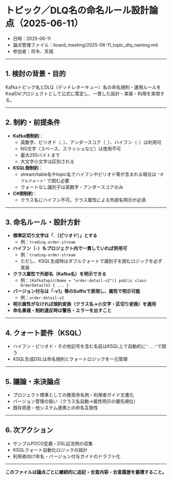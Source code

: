 # トピック／DLQ名の命名ルール設計論点（2025-06-11）

- 日時：2025-06-11
- 論点管理ファイル：board_meeting/2025-06-11_topic_dlq_naming.md
- 参加者：司令、天城

---

## 1. 検討の背景・目的

Kafkaトピック名とDLQ（デッドレターキュー）名の命名規則・運用ルールをKsqlDslプロジェクトとして公式に策定し、一貫した設計・実装・利用を実現する。

---

## 2. 制約・前提条件

- **Kafka側制約**：
    - 英数字、ピリオド（`.`）、アンダースコア（`_`）、ハイフン（`-`）は利用可
    - NG文字（スペース、スラッシュなど）は使用不可
    - 最大255バイトまで
    - 大文字小文字は区別される
- **KSQL側制約**：
    - stream/table名やtopic名でハイフンやピリオド等が含まれる場合は `"ダブルクォート"` で囲む必要
    - クォートなし識別子は英数字・アンダースコアのみ
- **C#側制約**：
    - クラス名にハイフン不可。クラス属性による外部名明示が必須

---

## 3. 命名ルール・設計方針

- **標準区切り文字は「.（ピリオド）」とする**
    - 例：`trading.order.stream`
- **ハイフン（`-`）もプロジェクト内で一貫していれば併用可**
    - 例：`trading-order-stream`
    - ただし、KSQL生成時はダブルクォートで識別子を囲むロジックを必ず実装
- **クラス属性で外部名（Kafka名）を明示できる**
    - 例：`[KafkaTopic(Name = "order-detail-v2")] public class OrderDetailV2 { ... }`
- **バージョン付与は「-v1」等のSuffixで表現し、属性で明示可能**
    - 例：`order-detail-v2`
- **明示属性がなければ規約変換（クラス名→小文字・区切り変換）を適用**
- **命名重複・制約違反時は警告・エラーを出すこと**

---

## 4. クォート要件（KSQL）

- ハイフン・ピリオド・その他記号を含む名前はKSQL上で自動的に`"..."`で囲う
- KSQL生成DSLは命名規則とクォートロジックを一元管理

---

## 5. 議論・未決論点

- プロジェクト標準としての推奨命名例・利用者ガイド文書化
- バージョン管理の扱い（クラス名自動→属性明示の優先順位）
- 既存資産・他システム連携との命名互換性

---

## 6. 次アクション

- サンプルPOCO定義・DSL記法例の収集
- KSQLクォート自動化ロジックの設計
- 利用者向け命名・バージョン付与ガイドのドラフト化

---

**このファイルは論点ごとに継続的に追記・合意内容・合意履歴を蓄積すること。**
